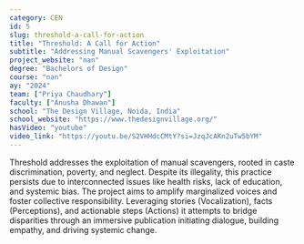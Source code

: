```yaml
---
category: CEN
id: 5
slug: threshold-a-call-for-action
title: "Threshold: A Call for Action"
subtitle: "Addressing Manual Scavengers' Exploitation"
project_website: "nan"
degree: "Bachelors of Design"
course: "nan"
ay: "2024"
team: ["Priya Chaudhary"]
faculty: ["Anusha Dhawan"]
school: "The Design Village, Noida, India"
school_website: "https://www.thedesignvillage.org/"
hasVideo: "youtube"
video_link: "https://youtu.be/S2VHHdcCMtY?si=JzqJcAKn2uTw5bYM"
---
```


Threshold addresses the exploitation of manual scavengers, rooted in caste discrimination, poverty, and neglect. Despite its illegality, this practice persists due to interconnected issues like health risks, lack of education, and systemic bias. The project aims to amplify marginalized voices and foster collective responsibility. Leveraging stories (Vocalization), facts (Perceptions), and actionable steps (Actions) it attempts to bridge disparities through an immersive publication initiating dialogue, building empathy, and driving systemic change.
